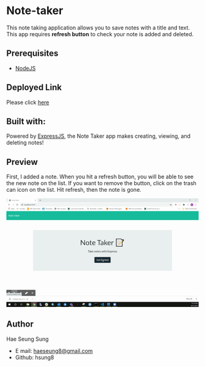 # Note-taker
This note taking application allows you to save notes with a title and text. This app requires **refresh button** to check your note is added and deleted.  

## Prerequisites
- [NodeJS](https://nodejs.org/en/)

## Deployed Link
Please click [here](https://morning-fortress-33024.herokuapp.com/notes)

## Built with:
Powered by [ExpressJS](https://www.npmjs.com/package/express), the Note Taker app makes creating, viewing, and deleting notes!

## Preview
First, I added a note. When you hit a refresh button, you will be able to see the new note on the list. If you want to remove the button, click on the trash can icon on the list. Hit refresh, then the note is gone.

![Note Taker Demo](demo.gif)

## Author
Hae Seung Sung
- E mail: haeseung8@gmail.com
- Github: hsung8
